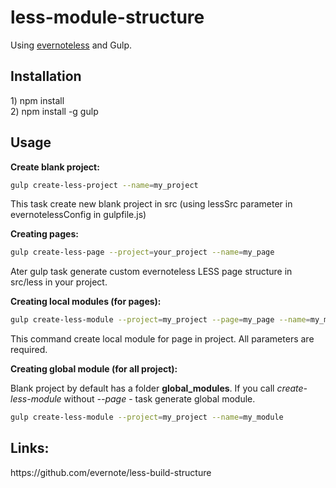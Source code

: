 <h1>less-module-structure</h1>
Using <a href="https://github.com/evernote/less-build-structure">evernoteless</a>
and Gulp.

<h2>Installation</h2>
1) npm install<br>
2) npm install -g gulp

<h2>Usage</h2>

<strong>Create blank project:</strong>
```sh
gulp create-less-project --name=my_project
```
This task create new blank project in src (using lessSrc parameter in evernotelessConfig in gulpfile.js)

<strong>Creating pages:</strong>
```sh
gulp create-less-page --project=your_project --name=my_page
```
Ater gulp task generate custom evernoteless LESS page structure in src/less in
your project.

<strong>Creating local modules (for pages):</strong>
```sh
gulp create-less-module --project=my_project --page=my_page --name=my_module
```
This command create local module for page in project. All parameters are required.

<strong>Creating global module (for all project):</strong>

Blank project by default has a folder **global_modules**. If you call
_create-less-module_ without _--page_ - task generate global module.
```sh
gulp create-less-module --project=my_project --name=my_module
```

<h2>Links:</h2>
https://github.com/evernote/less-build-structure